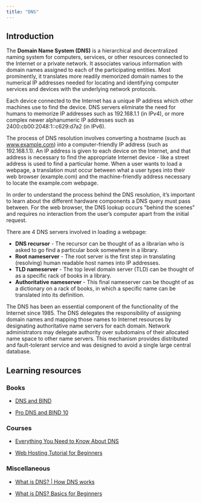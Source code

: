 ```yaml
---
title: "DNS"
---
```


## Introduction

The **Domain Name System (DNS)** is a hierarchical and decentralized naming system for computers, services, or other resources connected to the Internet or a private network. It associates various information with domain names assigned to each of the participating entities. Most prominently, it translates more readily memorized domain names to the numerical IP addresses needed for locating and identifying computer services and devices with the underlying network protocols.

Each device connected to the Internet has a unique IP address which other machines use to find the device. DNS servers eliminate the need for humans to memorize IP addresses such as 192.168.1.1 (in IPv4), or more complex newer alphanumeric IP addresses such as 2400:cb00:2048:1::c629:d7a2 (in IPv6).

The process of DNS resolution involves converting a hostname (such as www.example.com) into a computer-friendly IP address (such as 192.168.1.1). An IP address is given to each device on the Internet, and that address is necessary to find the appropriate Internet device - like a street address is used to find a particular home. When a user wants to load a webpage, a translation must occur between what a user types into their web browser (example.com) and the machine-friendly address necessary to locate the example.com webpage.

In order to understand the process behind the DNS resolution, it’s important to learn about the different hardware components a DNS query must pass between. For the web browser, the DNS lookup occurs "behind the scenes" and requires no interaction from the user’s computer apart from the initial request.

There are 4 DNS servers involved in loading a webpage:
- **DNS recursor** - The recursor can be thought of as a librarian who is asked to go find a particular book somewhere in a library.
- **Root nameserver** - The root server is the first step in translating (resolving) human readable host names into IP addresses.
- **TLD nameserver** - The top level domain server (TLD) can be thought of as a specific rack of books in a library.
- **Authoritative nameserver** - This final nameserver can be thought of as a dictionary on a rack of books, in which a specific name can be translated into its definition.

The DNS has been an essential component of the functionality of the Internet since 1985. The DNS delegates the responsibility of assigning domain names and mapping those names to Internet resources by designating authoritative name servers for each domain. Network administrators may delegate authority over subdomains of their allocated name space to other name servers. This mechanism provides distributed and fault-tolerant service and was designed to avoid a single large central database.

## Learning resources

### Books

- [DNS and BIND](https://www.oreilly.com/library/view/dns-and-bind/0596100574/)

- [Pro DNS and BIND 10](https://www.amazon.com/Pro-DNS-BIND-Ron-Aitchison/dp/1430230487)

### Courses

- [Everything You Need to Know About DNS](https://www.youtube.com/watch?v=27r4Bzuj5NQ)

- [Web Hosting Tutorial for Beginners](https://www.youtube.com/watch?v=BDdACdrs1vE)

### Miscellaneous

- [What is DNS? | How DNS works](https://www.cloudflare.com/learning/dns/what-is-dns/)

- [What is DNS? Basics for Beginners](https://www.freecodecamp.org/news/what-is-dns-for-beginners/)